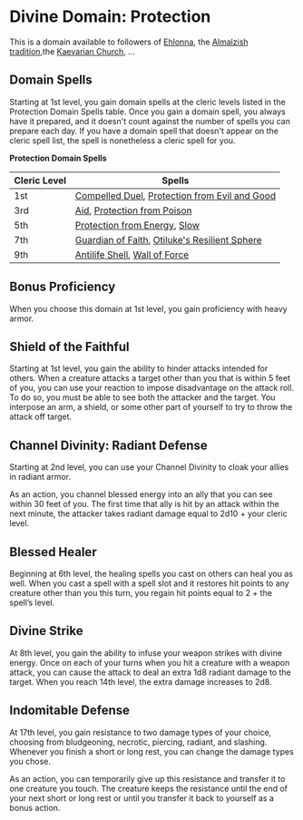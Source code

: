 # Divine Domain: Protection
This is a domain available to followers of [Ehlonna](../../Religions/Pantheon/Ehlonna.md), the [Almalzish tradition](../../Religions/AlUma.md#almalzish-cleric),the [Kaevarian Church](../../Religions/KaevarianChurch.md), ...

## Domain Spells
Starting at 1st level, you gain domain spells at the cleric levels listed in the Protection Domain Spells table. Once you gain a domain spell, you always have it prepared, and it doesn't count against the number of spells you can prepare each day. If you have a domain spell that doesn't appear on the cleric spell list, the spell is nonetheless a cleric spell for you.

**Protection Domain Spells**

Cleric Level |	Spells
------------ | -----
1st	|[Compelled Duel](../../Magic/Spells/compelled-duel.md), [Protection from Evil and Good](../../Magic/Spells/protection-from-evil-and-good.md)
3rd	|[Aid](../../Magic/Spells/aid.md), [Protection from Poison](../../Magic/Spells/protection-from-poison.md)
5th	|[Protection from Energy](../../Magic/Spells/protection-from-energy.md), [Slow](../../Magic/Spells/slow.md)
7th	|[Guardian of Faith](../../Magic/Spells/guardian-of-faith.md), [Otiluke's Resilient Sphere](../../Magic/Spells/otilukes-resilient-sphere.md)
9th	|[Antilife Shell](../../Magic/Spells/antilife-shell.md), [Wall of Force](../../Magic/Spells/wall-of-force.md)

## Bonus Proficiency
When you choose this domain at 1st level, you gain proficiency with heavy armor.

## Shield of the Faithful
Starting at 1st level, you gain the ability to hinder attacks intended for others. When a creature attacks a target other than you that is within 5 feet of you, you can use your reaction to impose disadvantage on the attack roll. To do so, you must be able to see both the attacker and the target. You interpose an arm, a shield, or some other part of yourself to try to throw the attack off target.

## Channel Divinity: Radiant Defense
Starting at 2nd level, you can use your Channel Divinity to cloak your allies in radiant armor.

As an action, you channel blessed energy into an ally that you can see within 30 feet of you. The first time that ally is hit by an attack within the next minute, the attacker takes radiant damage equal to 2d10 + your cleric level.

## Blessed Healer
Beginning at 6th level, the healing spells you cast on others can heal you as well. When you cast a spell with a spell slot and it restores hit points to any creature other than you this turn, you regain hit points equal to 2 + the spell’s level.

## Divine Strike
At 8th level, you gain the ability to infuse your weapon strikes with divine energy. Once on each of your turns when you hit a creature with a weapon attack, you can cause the attack to deal an extra 1d8 radiant damage to the target. When you reach 14th level, the extra damage increases to 2d8.

## Indomitable Defense
At 17th level, you gain resistance to two damage types of your choice, choosing from bludgeoning, necrotic, piercing, radiant, and slashing. Whenever you finish a short or long rest, you can change the damage types you chose.

As an action, you can temporarily give up this resistance and transfer it to one creature you touch. The creature keeps the resistance until the end of your next short or long rest or until you transfer it back to yourself as a bonus action.
